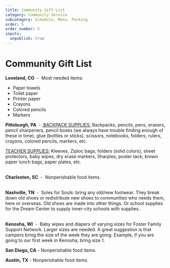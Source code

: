 ```yaml
---
title: Community Gift List
category: Community Service
subcategory: Schedule, Menu, Packing
order: 5
order_number: 5
inputs:
  unpublish: true
---
```

# Community Gift List

**Loveland, CO**&nbsp; -&nbsp; Most needed items:

* Paper towels
* Toilet paper
* Printer paper
* Crayons
* Colored pencils
* Markers

**Pittsburgh, PA&nbsp;**&nbsp;-&nbsp;<u> </u><u>BACKPACK SUPPLIES:</u> Backpacks, pencils, pens, erasers, pencil sharpeners, pencil boxes (we always have trouble finding enough of these in time), glue (bottles or sticks), scissors, notebooks, folders, rulers, crayons, colored pencils, markers, etc.

<u>TEACHER SUPPLIES:</u> Kleenex, Ziploc bags, folders (solid colors), sheet protectors, baby wipes, dry erase markers, Sharpies, poster tack, brown paper lunch bags, paper plates, etc.&nbsp;<br>&nbsp;

**Charleston, SC**&nbsp; -&nbsp; Nonperishable food items.<br>&nbsp;

**Nashville, TN&nbsp;**&nbsp;-&nbsp; Soles for Souls: bring any old/new footwear. They break down old shoes or redistribute new shoes to communities who needs them, here or overseas. Old shoes are made into other things. Or school supplies for the Dream Center to supply inner-city schools with supplies.<br>&nbsp;

**Kenosha, WI** &nbsp;-&nbsp; Baby wipes and diapers of varying sizes for Foster Family Support Network. Larger sizes are needed. A great suggestion is that campers bring the size of the week they are going. Example, if you are going to our first week in Kenosha, bring size 1.&nbsp;

**San Diego, CA** - Nonperishable food items.

**Austin, TX** - Nonperishable food items.